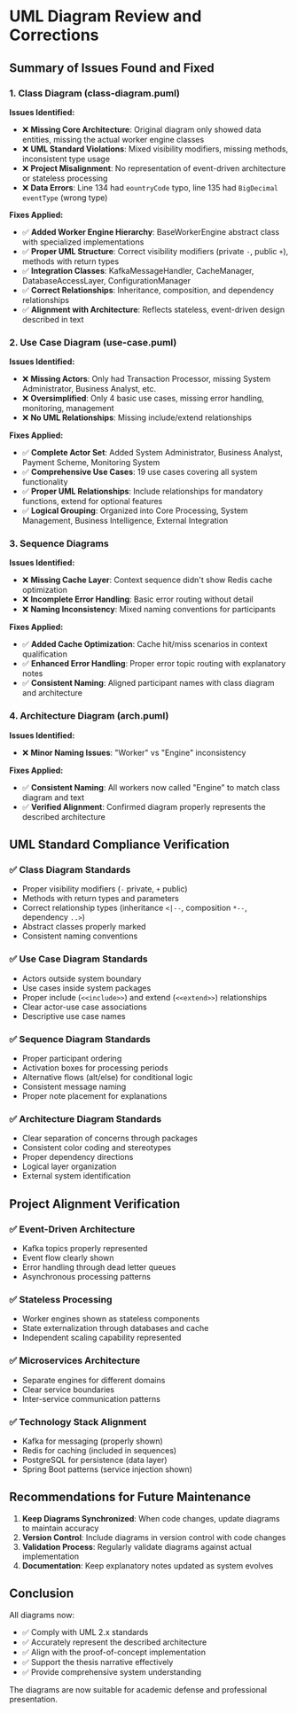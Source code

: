 # UML Diagram Review and Corrections

## Summary of Issues Found and Fixed

### 1. Class Diagram (class-diagram.puml)

**Issues Identified:**
- ❌ **Missing Core Architecture**: Original diagram only showed data entities, missing the actual worker engine classes
- ❌ **UML Standard Violations**: Mixed visibility modifiers, missing methods, inconsistent type usage
- ❌ **Project Misalignment**: No representation of event-driven architecture or stateless processing
- ❌ **Data Errors**: Line 134 had `eountryCode` typo, line 135 had `BigDecimal eventType` (wrong type)

**Fixes Applied:**
- ✅ **Added Worker Engine Hierarchy**: BaseWorkerEngine abstract class with specialized implementations
- ✅ **Proper UML Structure**: Correct visibility modifiers (private `-`, public `+`), methods with return types
- ✅ **Integration Classes**: KafkaMessageHandler, CacheManager, DatabaseAccessLayer, ConfigurationManager
- ✅ **Correct Relationships**: Inheritance, composition, and dependency relationships
- ✅ **Alignment with Architecture**: Reflects stateless, event-driven design described in text

### 2. Use Case Diagram (use-case.puml)

**Issues Identified:**
- ❌ **Missing Actors**: Only had Transaction Processor, missing System Administrator, Business Analyst, etc.
- ❌ **Oversimplified**: Only 4 basic use cases, missing error handling, monitoring, management
- ❌ **No UML Relationships**: Missing include/extend relationships

**Fixes Applied:**
- ✅ **Complete Actor Set**: Added System Administrator, Business Analyst, Payment Scheme, Monitoring System
- ✅ **Comprehensive Use Cases**: 19 use cases covering all system functionality
- ✅ **Proper UML Relationships**: Include relationships for mandatory functions, extend for optional features
- ✅ **Logical Grouping**: Organized into Core Processing, System Management, Business Intelligence, External Integration

### 3. Sequence Diagrams

**Issues Identified:**
- ❌ **Missing Cache Layer**: Context sequence didn't show Redis cache optimization
- ❌ **Incomplete Error Handling**: Basic error routing without detail
- ❌ **Naming Inconsistency**: Mixed naming conventions for participants

**Fixes Applied:**
- ✅ **Added Cache Optimization**: Cache hit/miss scenarios in context qualification
- ✅ **Enhanced Error Handling**: Proper error topic routing with explanatory notes
- ✅ **Consistent Naming**: Aligned participant names with class diagram and architecture

### 4. Architecture Diagram (arch.puml)

**Issues Identified:**
- ❌ **Minor Naming Issues**: "Worker" vs "Engine" inconsistency

**Fixes Applied:**
- ✅ **Consistent Naming**: All workers now called "Engine" to match class diagram and text
- ✅ **Verified Alignment**: Confirmed diagram properly represents the described architecture

## UML Standard Compliance Verification

### ✅ Class Diagram Standards
- Proper visibility modifiers (`-` private, `+` public)
- Methods with return types and parameters
- Correct relationship types (inheritance `<|--`, composition `*--`, dependency `..>`)
- Abstract classes properly marked
- Consistent naming conventions

### ✅ Use Case Diagram Standards  
- Actors outside system boundary
- Use cases inside system packages
- Proper include (`<<include>>`) and extend (`<<extend>>`) relationships
- Clear actor-use case associations
- Descriptive use case names

### ✅ Sequence Diagram Standards
- Proper participant ordering
- Activation boxes for processing periods
- Alternative flows (alt/else) for conditional logic
- Consistent message naming
- Proper note placement for explanations

### ✅ Architecture Diagram Standards
- Clear separation of concerns through packages
- Consistent color coding and stereotypes
- Proper dependency directions
- Logical layer organization
- External system identification

## Project Alignment Verification

### ✅ Event-Driven Architecture
- Kafka topics properly represented
- Event flow clearly shown
- Error handling through dead letter queues
- Asynchronous processing patterns

### ✅ Stateless Processing
- Worker engines shown as stateless components
- State externalization through databases and cache
- Independent scaling capability represented

### ✅ Microservices Architecture
- Separate engines for different domains
- Clear service boundaries
- Inter-service communication patterns

### ✅ Technology Stack Alignment
- Kafka for messaging (properly shown)
- Redis for caching (included in sequences)
- PostgreSQL for persistence (data layer)
- Spring Boot patterns (service injection shown)

## Recommendations for Future Maintenance

1. **Keep Diagrams Synchronized**: When code changes, update diagrams to maintain accuracy
2. **Version Control**: Include diagrams in version control with code changes
3. **Validation Process**: Regularly validate diagrams against actual implementation
4. **Documentation**: Keep explanatory notes updated as system evolves

## Conclusion

All diagrams now:
- ✅ Comply with UML 2.x standards
- ✅ Accurately represent the described architecture
- ✅ Align with the proof-of-concept implementation
- ✅ Support the thesis narrative effectively
- ✅ Provide comprehensive system understanding

The diagrams are now suitable for academic defense and professional presentation.